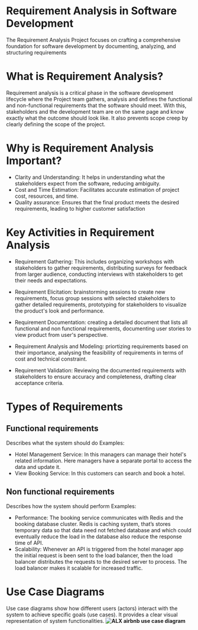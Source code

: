 # Requirement Analysis in Software Development
The Requirement Analysis Project focuses on crafting a comprehensive foundation for software development by documenting, analyzing, and structuring requirements

# What is Requirement Analysis?
Requirement analysis is a critical phase in the software development lifecycle where the Project team gathers, analysis and defines the functional and non-functional
requirements that the software should meet. With this, stakeholders and the development team are on the same page and know exactly what the outcome should look like.
It also prevents scope creep by clearly defining the scope of the project.

# Why is Requirement Analysis Important?
- Clarity and Understanding: It helps in understanding what the stakeholders expect from the software, reducing ambiguity.
- Cost and Time Estimation: Facilitates accurate estimation of project cost, resources, and time.
- Quality assurance: Ensures that the final product meets the desired requirements, leading to higher customer satisfaction

# Key Activities in Requirement Analysis
- Requirement Gathering: This includes organizing workshops with stakeholders to gather requirements, distributing surveys for feedback from larger audience,
  conducting interviews with stakeholders to get their needs and expectations.

- Requirement Elicitation: brainstorming sessions to create new requirements, focus group sessions with selected stakeholders to gather detailed requirements,
  prototyping for stakeholders to visualize the product's look and performance.
  
- Requirement Documentation: creating a detailed document that lists all functional and non functional requirements, documenting user stories to view product from user's
  perspective.
  
- Requirement Analysis and Modeling: priortizing requirements based on their importance, analysing the feasibility of requirements in terms of cost and technical
  constraint.
  
- Requirement Validation: Reviewing the documented requirements with stakeholders to ensure accuracy and completeness, drafting clear acceptance criteria.

# Types of Requirements
## Functional requirements
Describes what the system should do
Examples: 
- Hotel Management Service: In this managers can manage their hotel's related information. Here managers have a separate portal to access the data and update it.
- View Booking Service:  In this customers can search and book a hotel.

## Non functional requirements
Describes how the system should perform
Examples:
- Performance: The booking service communicates with Redis and the booking database cluster. Redis is caching system, that’s stores temporary data so that data need not fetched database and which could eventually reduce the load in the database also reduce the response time of API.
- Scalability: Whenever an API is triggered from the hotel manager app the initial request is been sent to the load balancer, then the load balancer distributes the requests to the desired server to process. The load balancer makes it scalable for increased traffic.

# Use Case Diagrams
Use case diagrams show how different users (actors) interact with the system to achieve specific goals (use cases). It provides a clear visual representation of system functionalities.
**![ALX airbnb use case diagram](https://drive.google.com/file/d/1azsrVc0B_RPfAeuLFeTBWmmyeuSE1oR9/view?usp=sharing)**
